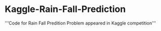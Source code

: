# Kaggle-Rain-Fall-Prediction

'''Code for Rain Fall Predition Problem appeared in Kaggle competition'''
